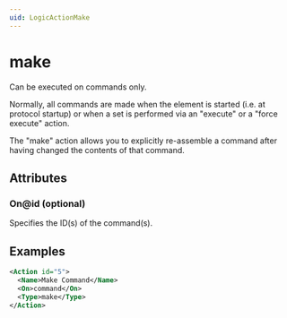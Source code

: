 ```yaml
---
uid: LogicActionMake
---
```


# make

Can be executed on commands only.

Normally, all commands are made when the element is started (i.e. at protocol startup) or when a set is performed via an "execute" or a "force execute" action.

The "make" action allows you to explicitly re-assemble a command after having changed the contents of that command.

## Attributes

### On@id (optional)

Specifies the ID(s) of the command(s).

## Examples

```xml
<Action id="5">
  <Name>Make Command</Name>
  <On>command</On>
  <Type>make</Type>
</Action>
```
